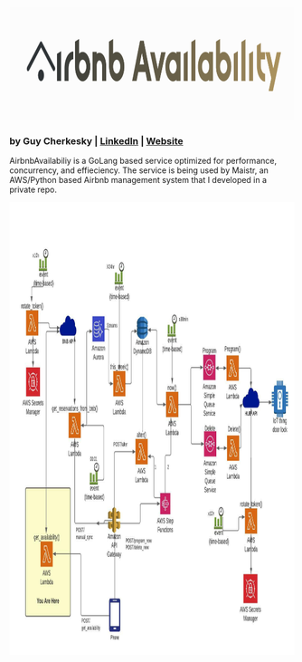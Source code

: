 
<img src="https://github.com/cherkesky/checkbnbavail/blob/main/projlogo.png" height="200" width="800">

### by Guy Cherkesky | [LinkedIn](http://linkedin.com/in/cherkesky) | [Website](http://cherkesky.com)



AirbnbAvailabiliy is a GoLang based service optimized for performance, concurrency, and effieciency. The service is being used by Maistr, an AWS/Python based Airbnb management system that I developed in a private repo.

<img src="https://github.com/cherkesky/checkbnbavail/blob/main/Maistr.jpeg" height="800" width="800">
